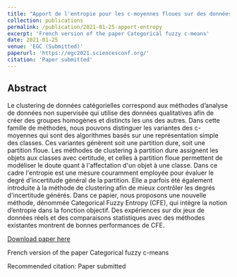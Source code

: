 ```yaml
---
title: "Apport de l'entropie pour les c-moyennes floues sur des données catégoriques"
collection: publications
permalink: /publication/2021-01-25-apport-entropy
excerpt: 'French version of the paper Categorical fuzzy c-means'
date: 2021-01-25
venue: 'EGC (Submitted)'
paperurl: 'https://egc2021.sciencesconf.org/'
citation: 'Paper submitted'
---
```


## Abstract

Le clustering de données catégorielles correspond aux méthodes d’analyse de données non supervisée qui utilise des données qualitatives afin de créer des groupes homogènes et distincts les uns des autres. Dans cette famille de méthodes, nous pouvons distinguer les variantes des c-moyennes qui sont des algorithmes basés sur une représentation simple des classes. Ces variantes génèrent soit une partition dure, soit une partition floue. Les méthodes de clustering à partition dure assignent les objets aux classes avec certitude, et celles à partition floue permettent de modéliser le doute quant à l'affectation d'un objet à une classe. Dans ce cadre l'entropie est une mesure couramment employée pour évaluer le degré d'incertitude général de la partition. Elle a parfois été également introduite à la méthode de clustering afin de mieux contrôler les degrés d'incertitude générés. Dans ce papier, nous proposons une nouvelle méthode, dénommée Categorical Fuzzy Entropy (CFE), qui intègre la notion d’entropie dans la fonction objectif. Des expériences sur dix jeux de données réels et des comparaisons statistiques avec des méthodes existantes montrent de bonnes performances de CFE.

<a href='https://egc2021.sciencesconf.org/'>Download paper here</a>

French version of the paper Categorical fuzzy c-means

Recommended citation: Paper submitted